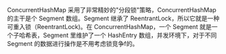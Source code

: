 ConcurrentHashMap 采用了非常精妙的"分段锁"策略，ConcurrentHashMap 的主干是个 Segment 数组。Segment 继承了 ReentrantLock，所以它就是一种可重入锁（ReentrantLock)。在 ConcurrentHashMap，一个 Segment 就是一个子哈希表，Segment 里维护了一个 HashEntry 数组，并发环境下，对于不同 Segment 的数据进行操作是不用考虑锁竞争f的。

